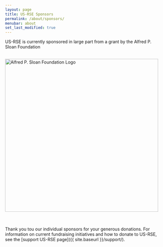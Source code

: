 ```yaml
---
layout: page
title: US-RSE Sponsors
permalink: /about/sponsors/
menubar: about
set_last_modified: true
---
```


US-RSE is currently sponsored in large part from a grant by the Alfred P. Sloan Foundation

<br>

<img src="{{ site.baseurl }}/assets/img/Sloan-Logo-Gold-Blue.png" alt="Alfred P. Sloan Foundation Logo" style="width:500px;">

<br>
<br>
<br>

Thank you tou our individual sponsors for your generous donations. 
For information on current fundraising initiatives and how to donate to US-RSE, see the [support US-RSE page]({{ site.baseurl }}/support/).


